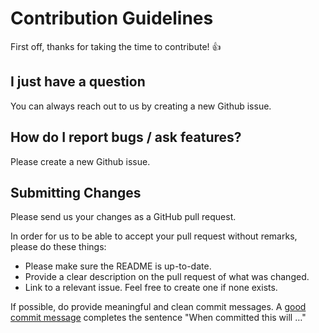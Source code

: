 # Contribution Guidelines

First off, thanks for taking the time to contribute! :+1:

## I just have a question

You can always reach out to us by creating a new Github issue.

## How do I report bugs / ask features?

Please create a new Github issue.

## Submitting Changes

Please send us your changes as a GitHub pull request.

In order for us to be able to accept your pull request without remarks, please do these things:

- Please make sure the README is up-to-date.
- Provide a clear description on the pull request of what was changed.
- Link to a relevant issue. Feel free to create one if none exists.

If possible, do provide meaningful and clean commit messages. A [good commit message](https://chris.beams.io/posts/git-commit/) completes the sentence "When committed this will …"
